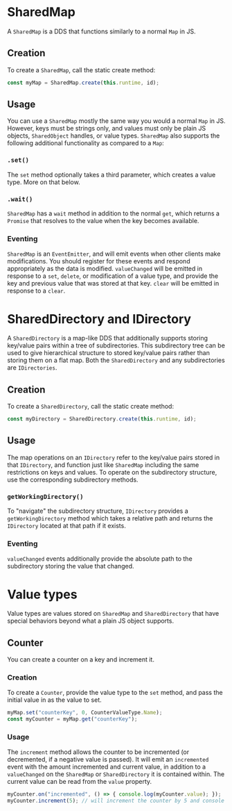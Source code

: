# SharedMap
A `SharedMap` is a DDS that functions similarly to a normal `Map` in JS.

## Creation
To create a `SharedMap`, call the static create method:
```typescript
const myMap = SharedMap.create(this.runtime, id);
```

## Usage
You can use a `SharedMap` mostly the same way you would a normal `Map` in JS.  However, keys must be strings only, and values must only be plain JS objects, `SharedObject` handles, or value types.  `SharedMap` also supports the following additional functionality as compared to a `Map`:

### `.set()`
The `set` method optionally takes a third parameter, which creates a value type.  More on that below.

### `.wait()`
`SharedMap` has a `wait` method in addition to the normal `get`, which returns a `Promise` that resolves to the value when the key becomes available.

### Eventing
`SharedMap` is an `EventEmitter`, and will emit events when other clients make modifications.  You should register for these events and respond appropriately as the data is modified.  `valueChanged` will be emitted in response to a `set`, `delete`, or modification of a value type, and provide the key and previous value that was stored at that key.  `clear` will be emitted in response to a `clear`.

# SharedDirectory and IDirectory
A `SharedDirectory` is a map-like DDS that additionally supports storing key/value pairs within a tree of subdirectories.  This subdirectory tree can be used to give hierarchical structure to stored key/value pairs rather than storing them on a flat map.  Both the `SharedDirectory` and any subdirectories are `IDirectories`.

## Creation
To create a `SharedDirectory`, call the static create method:
```typescript
const myDirectory = SharedDirectory.create(this.runtime, id);
```

## Usage
The map operations on an `IDirectory` refer to the key/value pairs stored in that `IDirectory`, and function just like `SharedMap` including the same restrictions on keys and values.  To operate on the subdirectory structure, use the corresponding subdirectory methods.

### `getWorkingDirectory()`
To "navigate" the subdirectory structure, `IDirectory` provides a `getWorkingDirectory` method which takes a relative path and returns the `IDirectory` located at that path if it exists.

### Eventing
`valueChanged` events additionally provide the absolute path to the subdirectory storing the value that changed.

# Value types
Value types are values stored on `SharedMap` and `SharedDirectory` that have special behaviors beyond what a plain JS object supports.

## Counter
You can create a counter on a key and increment it.

### Creation
To create a `Counter`, provide the value type to the `set` method, and pass the initial value in as the value to set.
```typescript
myMap.set("counterKey", 0, CounterValueType.Name);
const myCounter = myMap.get("counterKey");
```

### Usage
The `increment` method allows the counter to be incremented (or decremented, if a negative value is passed).  It will emit an `incremented` event with the amount incremented and current value, in addition to a `valueChanged` on the `SharedMap` or `SharedDirectory` it is contained within.  The current value can be read from the `value` property.
```typescript
myCounter.on("incremented", () => { console.log(myCounter.value); });
myCounter.increment(5); // will increment the counter by 5 and console log the current value
```